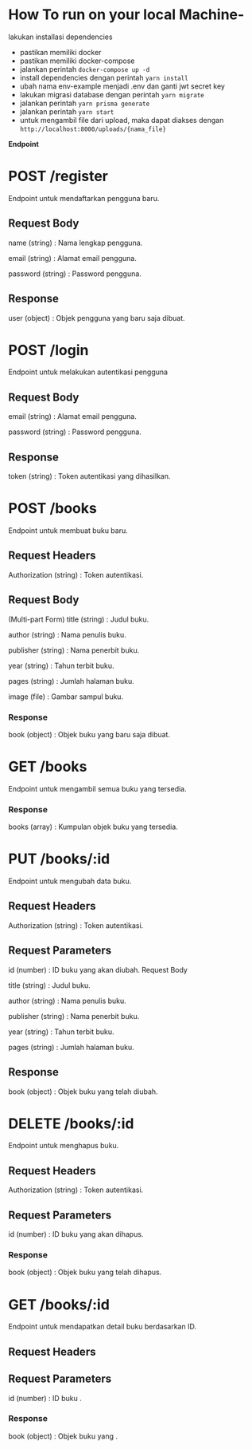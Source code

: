 # How To run on your local Machine-

lakukan installasi dependencies

- pastikan memiliki docker
- pastikan memiliki docker-compose
- jalankan perintah `docker-compose up -d`
- install dependencies dengan perintah `yarn install`
- ubah nama env-example menjadi .env dan ganti jwt secret key
- lakukan migrasi database dengan perintah `yarn migrate`
- jalankan perintah `yarn prisma generate`
- jalankan perintah `yarn start`
- untuk mengambil file dari upload, maka dapat diakses dengan `http://localhost:8000/uploads/{nama_file}`

**Endpoint**

# POST /register

Endpoint untuk mendaftarkan pengguna baru.

## Request Body

name (string) : Nama lengkap pengguna.

email (string) : Alamat email pengguna.

password (string) : Password pengguna.

## Response

user (object) : Objek pengguna yang baru saja dibuat.

# POST /login

Endpoint untuk melakukan autentikasi pengguna

## Request Body

email (string) : Alamat email pengguna.

password (string) : Password pengguna.

## Response

token (string) : Token autentikasi yang dihasilkan.

# POST /books

Endpoint untuk membuat buku baru.

## Request Headers

Authorization (string) : Token autentikasi.

## Request Body

(Multi-part Form)
title (string) : Judul buku.

author (string) : Nama penulis buku.

publisher (string) : Nama penerbit buku.

year (string) : Tahun terbit buku.

pages (string) : Jumlah halaman buku.

image (file) : Gambar sampul buku.

### Response

book (object) : Objek buku yang baru saja dibuat.

# GET /books

Endpoint untuk mengambil semua buku yang tersedia.

### Response

books (array) : Kumpulan objek buku yang tersedia.

# PUT /books/:id

Endpoint untuk mengubah data buku.

## Request Headers

Authorization (string) : Token autentikasi.

## Request Parameters

id (number) : ID buku yang akan diubah.
Request Body

title (string) : Judul buku.

author (string) : Nama penulis buku.

publisher (string) : Nama penerbit buku.

year (string) : Tahun terbit buku.

pages (string) : Jumlah halaman buku.

## Response

book (object) : Objek buku yang telah diubah.

# DELETE /books/:id

Endpoint untuk menghapus buku.

## Request Headers

Authorization (string) : Token autentikasi.

## Request Parameters

id (number) : ID buku yang akan dihapus.

### Response

book (object) : Objek buku yang telah dihapus.

# GET /books/:id

Endpoint untuk mendapatkan detail buku berdasarkan ID.

## Request Headers

## Request Parameters

id (number) : ID buku .

### Response

book (object) : Objek buku yang .
